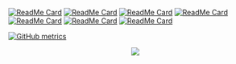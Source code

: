 [![ReadMe Card](https://github-readme-stats.vercel.app/api/pin/?username=CiroMaiorino&repo=biblionet&title_color=FFF&text_color=FFF&icon_color=FFF&bg_color=35,FF4C1D,9B0063)](https://github.com/CiroMaiorino/biblionet)
[![ReadMe Card](https://github-readme-stats.vercel.app/api/pin/?username=CiroMaiorino&repo=iSport-an-ESport-Tournament-Manager&title_color=FFF&text_color=FFF&icon_color=FFF&bg_color=35,FF4C1D,9B0063)](https://github.com/CiroMaiorino/iSport-an-ESport-Tournament-Manager)
[![ReadMe Card](https://github-readme-stats.vercel.app/api/pin/?username=CiroMaiorino&repo=Beeautiful-Nature&title_color=FFF&text_color=FFF&icon_color=FFF&bg_color=35,FF4C1D,9B0063)](https://github.com/CiroMaiorino/Beeautiful-Nature)
[![ReadMe Card](https://github-readme-stats.vercel.app/api/pin/?username=CiroMaiorino&repo=Simulazione-ad-agenti-nei-trasporti&title_color=FFF&text_color=FFF&icon_color=FFF&bg_color=35,FF4C1D,9B0063)](https://github.com/CiroMaiorino/Simulazione-ad-agenti-nei-trasporti)
[![ReadMe Card](https://github-readme-stats.vercel.app/api/pin/?username=CiroMaiorino&repo=Te-mptation&title_color=FFF&text_color=FFF&icon_color=FFF&bg_color=35,FF4C1D,9B0063)](https://github.com/CiroMaiorino/Te-mptation)
[![ReadMe Card](https://github-readme-stats.vercel.app/api/pin/?username=CiroMaiorino&repo=Cloud-Gaming-Analyzer&title_color=FFF&text_color=FFF&icon_color=FFF&bg_color=35,FF4C1D,9B0063)](https://github.com/CiroMaiorino/Cloud-Gaming-Analyzer)
[![ReadMe Card](https://github-readme-stats.vercel.app/api/pin/?username=CiroMaiorino&repo=ASL-Alphabet-recognition&title_color=FFF&text_color=FFF&icon_color=FFF&bg_color=35,FF4C1D,9B0063)](https://github.com/CiroMaiorino/ASL-Alphabet-recognition)

[![GitHub metrics](https://metrics.lecoq.io/CiroMaiorino?template=terminal&languages=1)](https://github.com/lowlighter/metrics)
<p align="center">
  <img src = "https://komarev.com/ghpvc/?username=CiroMaiorino&color=red">
</p>
